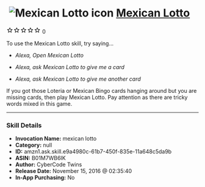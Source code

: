 # &nbsp;<img src="skill_icon" alt="Mexican Lotto icon" width="36"> [Mexican Lotto](http://alexa.amazon.com/#skills/amzn1.ask.skill.e9a4980c-61b7-450f-835e-11a648c5da9b)
![0 stars](../../images/ic_star_border_black_18dp_1x.png)![0 stars](../../images/ic_star_border_black_18dp_1x.png)![0 stars](../../images/ic_star_border_black_18dp_1x.png)![0 stars](../../images/ic_star_border_black_18dp_1x.png)![0 stars](../../images/ic_star_border_black_18dp_1x.png) 0

To use the Mexican Lotto skill, try saying...

* *Alexa, Open Mexican Lotto*

* *Alexa, ask Mexican Lotto to give me a card*

* *Alexa, ask Mexican Lotto to give me another card*

If you got those Loteria or Mexican Bingo cards hanging around but you are missing cards, then play Mexican Lotto. Pay attention as there are tricky words mixed in this game.

***

### Skill Details

* **Invocation Name:** mexican lotto
* **Category:** null
* **ID:** amzn1.ask.skill.e9a4980c-61b7-450f-835e-11a648c5da9b
* **ASIN:** B01M7WB6IK
* **Author:** CyberCode Twins
* **Release Date:** November 15, 2016 @ 02:35:40
* **In-App Purchasing:** No
